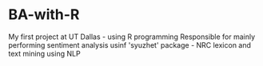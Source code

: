 # BA-with-R
My first project at UT Dallas - using R programming
Responsible for mainly performing sentiment analysis usinf 'syuzhet' package - NRC lexicon and text mining using NLP
